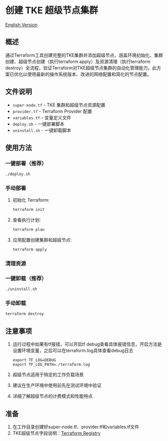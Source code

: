 # 创建 TKE 超级节点集群

[English Version](./README_en.md)

## 概述

通过Terraform工具创建完整的TKE集群并添加超级节点，涵盖环境初始化、集群创建、超级节点创建（执行terraform apply）及资源清理（执行terraform destroy）全流程，验证Terraform对TKE超级节点集群的自动化管理能力。此方案已优化以使用最新的操作系统版本、改进的网络配置和简化的节点配置。

## 文件说明

- `super-node.tf` - TKE 集群和超级节点资源配置
- `provider.tf` - Terraform Provider 配置
- `variables.tf` - 变量定义文件
- `deploy.sh` - 一键部署脚本
- `uninstall.sh` - 一键卸载脚本

## 使用方法

### 一键部署（推荐）
```bash
./deploy.sh
```

### 手动部署
1. 初始化 Terraform:
   ```bash
   terraform init
   ```

2. 查看执行计划:
   ```bash
   terraform plan
   ```

3. 应用配置创建集群和超级节点:
   ```bash
   terraform apply
   ```

### 清理资源

### 一键卸载（推荐）
```bash
./uninstall.sh
```

### 手动卸载
```bash
terraform destroy
```

## 注意事项

1. 运行过程中如果有tf报错，可以开启tf debug查看具体报错信息，开启方法是设置环境变量，之后可以在terraform.log具体查看debug日志
   ```
   export TF_LOG=DEBUG
   export TF_LOG_PATH=./terraform.log
   ```

2. 超级节点适用于特定的工作负载场景
3. 建议在生产环境中使用前先在测试环境中验证
4. 详细了解超级节点的计费模式和性能特点

## 准备

1. 在工作目录创建好super-node.tf、provider.tf和variables.tf文件
2. TKE超级节点字段说明：[Terraform Registry](https://registry.terraform.io/providers/tencentcloudstack/tencentcloud/latest/docs/resources/kubernetes_super_node)
